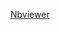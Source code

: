 [Nbviewer](https://nbviewer.jupyter.org/github/jinmang2/Seq2Seq/blob/master/notebook/TransformerNMT.ipynb)
